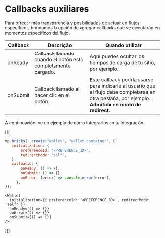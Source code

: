# Callbacks auxiliares

Para ofrecer más transparencia y posibilidades de actuar en flujos específicos, brindamos la opción de agregar callbacks que se ejecutarán en momentos específicos del flujo.

| Callback | Descrição | Quando utilizar |
| --- |--- | --- | 
| onReady | Callback llamado cuando el botón está completamente cargado. | Aquí puedes ocultar los tiempos de carga de tu sitio, por ejemplo. |
| onSubmit | Callback llamado al hacer clic en el botón. | Este callback podría usarse para indicarle al usuario que el flujo debe completarse en otra pestaña, por ejemplo. **Admitido en modo de redirect.** |

A continuación, ve un ejemplo de cómo integrarlos en tu integración.

[[[
```Javascript
mp.bricks().create("wallet", "wallet_container", {
   initialization: {
       preferenceId: "<PREFERENCE_ID>",
       redirectMode: "self",
   },
   callbacks: {
       onReady: () => {},
       onSubmit: () => {},
       onError: (error) => console.error(error),
     },
});
```
```react-jsx
<Wallet
  initialization={{ preferenceId: '<PREFERENCE_ID>', redirectMode: 'self' }}
  onReady={() => {}}
  onError={() => {}}
  onSubmit={() => {}}
/>
```
]]]